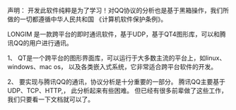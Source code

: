 声明： 开发此软件纯粹是为了学习！对QQ协议的分析也是基于黑箱操作，我们所做的一切都遵循中华人民共和国 《计算机软件保护条例》。

LONGIM 是一款跨平台的即时通讯软件，基于UDP，基于QT4图形库，可以和腾讯QQ的用户进行通讯。

1、 QT是一个跨平台的图形界面库，可以运行于大多数主流的平台上，如linux、windows、mac os， 以及各类嵌入式系统，它非常适合跨平台软件的开发。

2、 要实现与腾讯QQ的通讯，协议分析是十分重要的一部分。 腾讯QQ主要基于UDP、TCP、HTTP,， 此分析起来有些困难。 但已经有很多前辈做了这些工作，我们只要看一下文档就可以了。